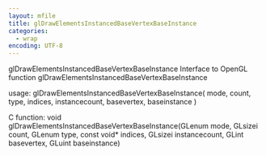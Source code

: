 ```yaml
---
layout: mfile
title: glDrawElementsInstancedBaseVertexBaseInstance
categories:
  - wrap
encoding: UTF-8
---
```


glDrawElementsInstancedBaseVertexBaseInstance  Interface to OpenGL function glDrawElementsInstancedBaseVertexBaseInstance

usage:  glDrawElementsInstancedBaseVertexBaseInstance( mode, count, type, indices, instancecount, basevertex, baseinstance )

C function:  void glDrawElementsInstancedBaseVertexBaseInstance(GLenum mode, GLsizei count, GLenum type, const void\* indices, GLsizei instancecount, GLint basevertex, GLuint baseinstance)